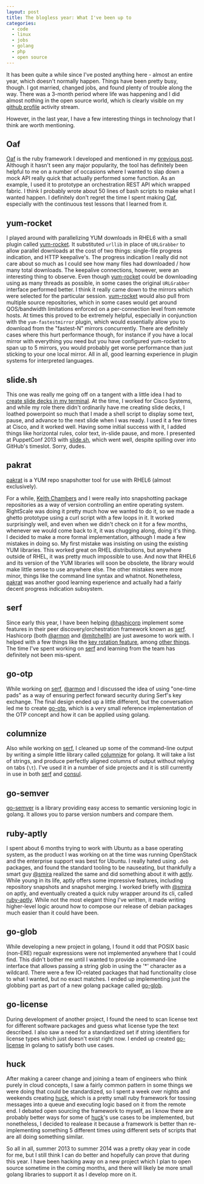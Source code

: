 ```yaml
---
layout: post
title: The blogless year: What I've been up to
categories:
  - code
  - linux
  - jobs
  - golang
  - php
  - open source
---
```


It has been quite a while since I've posted anything here - almost an entire
year, which doesn't normally happen. Things have been pretty busy, though. I got
married, changed jobs, and found plenty of trouble along the way. There was a
3-month period where life was happening and I did almost nothing in the open
source world, which is clearly visible on my
[github profile](https://github.com/ryanuber) activity stream.

However, in the last year, I have a few interesting things in technology that I
think are worth mentioning.

## Oaf

[Oaf](https://github.com/ryanuber/oaf) is the ruby framework I developed and
mentioned in my [previous post](/09-08-2013/measuring-code-quality.html).
Although it hasn't seen any major popularity, the tool has definitely been
helpful to me on a number of occasions where I wanted to slap down a mock API
really quick that actually performed some function. As an example, I used it to
prototype an orchestration REST API which wrapped fabric. I think I probably
wrote about 50 lines of bash scripts to make what I wanted happen. I definitely
don't regret the time I spent making [Oaf](https://github.com/ryanuber/oaf),
especially with the continuous test lessons that I learned from it.

## yum-rocket

I played around with parallelizing YUM downloads in RHEL6 with a small plugin
called [yum-rocket](https://github.com/ryanuber/yum-rocket). It substituted
`urllib` in place of `URLGrabber` to allow parallel downloads at the cost of two
things: single-file progress indication, and HTTP keepalive's. The progress
indication I really did not care about so much as I could see how many files had
downloaded / how many total downloads. The keepalive connections, however, were
an interesting thing to observe. Even though
[yum-rocket](https://github.com/ryanuber/yum-rocket) could be downloading using
as many threads as possible, in some cases the original `URLGrabber` interface
performed better. I think it really came down to the mirrors which were selected
for the particular session. [yum-rocket](https://github.com/ryanuber/yum-rocket)
would also pull from multiple source repositories, which in some cases would get
around QOS/bandwidth limitations enforced on a per-connection level from remote
hosts. At times this proved to be extremely helpful, especially in conjunction
with the `yum-fastestmirror` plugin, which would essentially allow you to
download from the "fastest-N" mirrors concurrently. There are definitely cases
where this hurt performance though, for instance if you have a local mirror with
everything you need but you have configured yum-rocket to span up to 5 mirrors,
you would probably get worse performance than just sticking to your one local
mirror. All in all, good learning experience in plugin systems for interpreted
languages.

## slide.sh

This one was really me going off on a tangent with a little idea I had to
[create slide decks in my terminal](https://github.com/ryanuber/slide.sh). At
the time, I worked for Cisco Systems, and while my role there didn't ordinarily
have me creating slide decks, I loathed powerpoint so much that I made a shell
script to display some text, pause, and advance to the next slide when I was
ready. I used it a few times at Cisco, and it worked well. Having some initial
success with it, I added things like horizontal rules, color text, in-slide
pause, and more. I presented at PuppetConf 2013 with
[slide.sh](https://github.com/ryanuber/slide.sh), which went well, despite
spilling over into GitHub's timeslot. Sorry, dudes.

## pakrat

[pakrat](https://github.com/ryanuber/pakrat) is a YUM repo snapshotter tool for
use with RHEL6 (almost exclusively).

For a while, [Keith Chambers](https://github.com/keithchambers) and I were
really into snapshotting package repositories as a way of version controlling an
entire operating system. RightScale was doing it pretty much how we wanted to do
it, so we made a ghetto prototype using a curl script with a few loops in it. It
worked surprisingly well, and even when we didn't check on it for a few months,
whenever we would come back to it, it was chugging along, doing it's thing. I
decided to make a more formal implementation, although I made a few mistakes in
doing so. My first mistake was insisting on using the existing YUM libraries.
This worked great on RHEL distributions, but anywhere outside of RHEL, it was
pretty much impossible to use. And now that RHEL6 and its version of the YUM
libraries will soon be obsolete, the library would make little sense to use
anywhere else. The other mistakes were more minor, things like the command line
syntax and whatnot. Nonetheless, [pakrat](https://github.com/ryanuber/pakrat)
was another good learning experience and actually had a fairly decent progress
indication subsystem.

## serf

Since early this year, I have been helping
[@hashicorp](https://github.com/hashicorp) implement some features in their
peer discovery/orchestration framework known as
[serf](https://github.com/hashicorp/serf). Hashicorp (both
[@armon](https://github.com/armon) and
[@mitchellh](https://github.com/mitchellh)) are just awesome to work with. I
helped with a few things like the [key rotation
feature](https://github.com/hashicorp/serf/pull/199), among [other
things](https://github.com/hashicorp/serf/pulls/ryanuber?direction=desc&page=1&sort=created&state=closed).
The time I've spent working on [serf](https://github.com/hashicorp/serf) and
learning from the team has definitely not been mis-spent.

## go-otp

While working on [serf](https://github.com/hashicorp/serf),
[@armon](https://github.com/armon) and I discussed the idea of using "one-time
pads" as a way of ensuring perfect forward security during Serf's key exchange.
The final design ended up a little different, but the conversation led me to
create [go-otp](https://github.com/ryanuber/go-otp), which is a very small
reference implementation of the OTP concept and how it can be applied using
golang.

## columnize

Also while working on [serf](https://github.com/hashicorp/serf), I cleaned up
some of the command-line output by writing a simple little library called
[columnize](https://github.com/ryanuber/columnize) for golang. It will take a
list of strings, and produce perfectly aligned columns of output without relying
on tabs (`\t`). I've used it in a number of side projects and it is still
currently in use in both [serf](https://github.com/hashicorp/serf) and
[consul](https://github.com/hashicorp/consul).

## go-semver

[go-semver](https://github.com/ryanuber/go-semver) is a library providing easy
access to semantic versioning logic in golang. It allows you to parse version
numbers and compare them.

## ruby-aptly

I spent about 6 months trying to work with Ubuntu as a base operating system, as
the product I was working on at the time was running OpenStack and the
enterprise support was best for Ubuntu. I really hated using `.deb` packages,
and found the standard tooling to be nauseating, but thankfully a smart guy
[@smira](https://github.com/smira) realized the same and did something about it
with [aptly](https://github.com/smira/aptly). While young in its life, aptly
offers some impressive features, including repository snapshots and snapshot
merging. I worked briefly with [@smira](https://github.com/smira) on aptly, and
eventually created a quick ruby wrapper around its cli, called
[ruby-aptly](https://github.com/ryanuber/ruby-aptly). While not the most elegant
thing I've written, it made writing higher-level logic around how to compose our
release of debian packages much easier than it could have been.

## go-glob

While developing a new project in golang, I found it odd that POSIX basic
(non-ERE) regualr expressions were not implemented anywhere that I could find.
This didn't bother me until I wanted to provide a command-line interface that
allows passing a string glob in using the '*' character as a wildcard. There
were a few IO-related packages that had functionality close to what I wanted,
but no exact matches. I ended up implementing just the globbing part as part of
a new golang package called [go-glob](https://github.com/ryanuber/go-glob).

## go-license

During development of another project, I found the need to scan license text for
different software packages and guess what license type the text described. I
also saw a need for a standardized set if string identifiers for license types
which just doesn't exist right now. I ended up created
[go-license](https://github.com/ryanuber/go-license) in golang to satisfy both
use cases.

## huck

After making a career change and joining a team of engineers who think purely in
cloud concepts, I saw a fairly common pattern in some things we were doing that
could be standardized, so I spent a week over nights and weekends creating
[huck](http://huck.io), which is a pretty small ruby framework for tossing
messages into a queue and executing logic based on it from the remote end. I
debated open sourcing the framework to myself, as I know there are probably
better ways for some of [huck](http://huck.io)'s use cases to be implemented,
but nonetheless, I decided to realease it because a framework is better than
re-implementing something 5 different times using different sets of scripts that
are all doing something similar.

So all in all, summer 2013 to summer 2014 was a pretty okay year in code for me,
but I still think I can do better and hopefully can prove that during this year.
I have been hacking away on a new project which I plan to open source sometime
in the coming months, and there will likely be more small golang libraries to
support it as I develop more on it.
